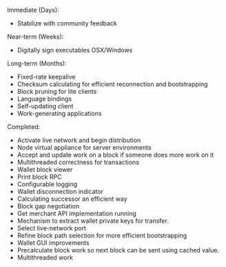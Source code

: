 Immediate (Days):
* Stabilize with community feedback

Near-term (Weeks):
* Digitally sign executables OSX/Windows

Long-term (Months):
* Fixed-rate keepalive
* Checksum calculating for efficient reconnection and bootstrapping
* Block pruning for lite clients
* Language bindings
* Self-updating client
* Work-generating applications

Completed:
* Activate live network and begin distribution
* Node virtual appliance for server environments
* Accept and update work on a block if someone does more work on it
* Multithreaded correctness for transactions
* Wallet block viewer
* Print block RPC
* Configurable logging
* Wallet disconnection indicator
* Calculating successor an efficient way
* Block gap negotiation  
* Get merchant API implementation running  
* Mechanism to extract wallet private keys for transfer.  
* Select live-network port  
* Refine block path selection for more efficient bootstrapping  
* Wallet GUI improvements  
* Precalculate block work so next block can be sent using cached value.
* Multithreaded work  